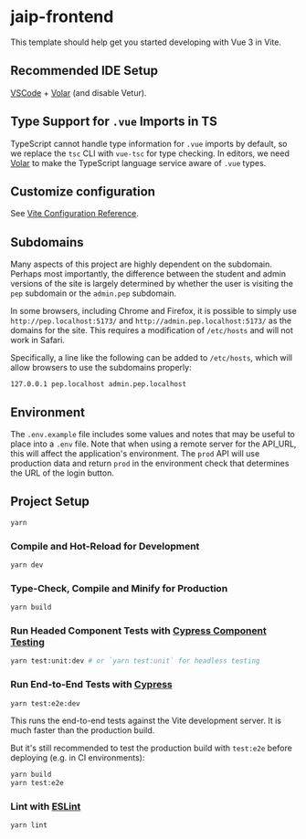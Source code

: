 # jaip-frontend

This template should help get you started developing with Vue 3 in Vite.

## Recommended IDE Setup

[VSCode](https://code.visualstudio.com/) + [Volar](https://marketplace.visualstudio.com/items?itemName=Vue.volar) (and disable Vetur).

## Type Support for `.vue` Imports in TS

TypeScript cannot handle type information for `.vue` imports by default, so we replace the `tsc` CLI with `vue-tsc` for type checking. In editors, we need [Volar](https://marketplace.visualstudio.com/items?itemName=Vue.volar) to make the TypeScript language service aware of `.vue` types.

## Customize configuration

See [Vite Configuration Reference](https://vite.dev/config/).

## Subdomains
Many aspects of this project are highly dependent on the subdomain. Perhaps most importantly, the difference between the student and admin versions of the site is largely determined by whether the user is visiting the `pep` subdomain or the `admin.pep` subdomain.

In some browsers, including Chrome and Firefox, it is possible to simply use `http://pep.localhost:5173/` and `http://admin.pep.localhost:5173/` as the domains for the site. This requires a modification of `/etc/hosts` and will not work in Safari.

Specifically, a line like the following can be added to `/etc/hosts`, which will allow browsers to use the subdomains properly:
````
127.0.0.1 pep.localhost admin.pep.localhost
````

## Environment
The `.env.example` file includes some values and notes that may be useful to place into a `.env` file. Note that when using a remote server for the API_URL, this will affect the application's environment. The `prod` API will use production data and return `prod` in the environment check that determines the URL of the login button.

## Project Setup

```sh
yarn
```

### Compile and Hot-Reload for Development

```sh
yarn dev
```

### Type-Check, Compile and Minify for Production

```sh
yarn build
```

### Run Headed Component Tests with [Cypress Component Testing](https://on.cypress.io/component)

```sh
yarn test:unit:dev # or `yarn test:unit` for headless testing
```

### Run End-to-End Tests with [Cypress](https://www.cypress.io/)

```sh
yarn test:e2e:dev
```

This runs the end-to-end tests against the Vite development server.
It is much faster than the production build.

But it's still recommended to test the production build with `test:e2e` before deploying (e.g. in CI environments):

```sh
yarn build
yarn test:e2e
```

### Lint with [ESLint](https://eslint.org/)

```sh
yarn lint
```
